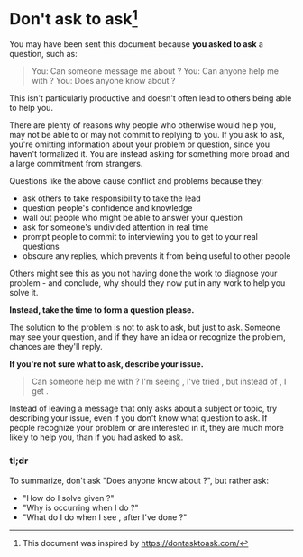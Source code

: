 # Don't ask to ask[^1]

You may have been sent this document because **you asked to ask** a question,
such as:

> You: Can someone message me about <topic>?
> You: Can anyone help me with <topic>?
> You: Does anyone know about <topic>?

This isn't particularly productive and doesn't often lead to others being able to
help you.

There are plenty of reasons why people who otherwise would help you, may not be able
to or may not commit to replying to you. If you ask to ask, you're omitting information
about your problem or question, since you haven't formalized it. You are instead asking
for something more broad and a large commitment from strangers.

Questions like the above cause conflict and problems because they:
- ask others to take responsibility to take the lead
- question people's confidence and knowledge
- wall out people who might be able to answer your question
- ask for someone's undivided attention in real time
- prompt people to commit to interviewing you to get to your real questions
- obscure any replies, which prevents it from being useful to other people

Others might see this as you not having done the work to diagnose your problem - and
conclude, why should they now put in any work to help you solve it.

**Instead, take the time to form a question please.**

The solution to the problem is not to ask to ask, but just to ask. Someone may see your question,
and if they have an idea or recognize the problem, chances are they'll reply.

**If you're not sure what to ask, describe your issue.**

> Can someone help me with <topic>? I'm seeing <problem>, I've tried <solution>,
> but instead of <expected>, I get <symptom>.

Instead of leaving a message that only asks about a subject or topic, try describing your
issue, even if you don't know what question to ask. If people recognize your problem or
are interested in it, they are much more likely to help you, than if you had asked to ask.

### tl;dr

To summarize, don't ask "Does anyone know about <topic>?", but rather ask:
- "How do I solve <problem> given <context>?"
- "Why is <problem> occurring when I do <action>?"
- "What do I do when I see <issue>, after I've done <context>?"

[^1]: This document was inspired by https://dontasktoask.com/
